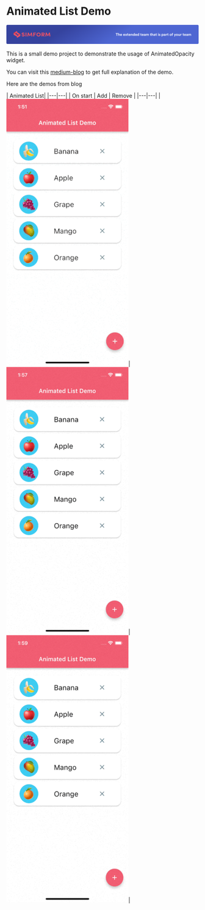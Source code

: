 # Animated List Demo
![Simform LLC.](https://github.com/ujas-m-simformsolutions/animatedlist-demo/blob/master/assets/simformBanner.png)

This is a small demo project to demonstrate the usage of AnimatedOpacity widget.

You can visit this [medium-blog](https://medium.com/@ujasthakkar54/animate-list-using-animatedlist-f2840526579)
to get full explanation of the demo.

Here are the demos from blog

| Animated List|
|---|---|
| On start | Add | Remove |
|---|---|
|<a href="https://raw.githubusercontent.com/ujas-m-simformsolutions/animatedlist-demo/master/assets/1.gif"><img src="https://raw.githubusercontent.com/ujas-m-simformsolutions/animatedlist-demo/master/assets/1.gif" width="320" height="700"/></a>|<a href="https://raw.githubusercontent.com/ujas-m-simformsolutions/animatedlist-demo/master/assets/2.gif"><img src="https://raw.githubusercontent.com/ujas-m-simformsolutions/animatedlist-demo/master/assets/2.gif" width="320" height="700"/></a>|<a href="https://raw.githubusercontent.com/ujas-m-simformsolutions/animatedlist-demo/master/assets/3.gif"><img src="https://raw.githubusercontent.com/ujas-m-simformsolutions/animatedlist-demo/master/assets/3.gif" width="320" height="700"/></a>|

